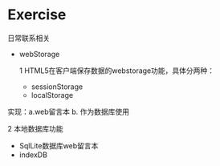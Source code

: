 # Exercise
日常联系相关

* webStorage 

  1 HTML5在客户端保存数据的webstorage功能，具体分两种：
  * sessionStorage
  * localStorage
  
实现：a.web留言本 b. 作为数据库使用

  2 本地数据库功能
  
  * SqlLite数据库web留言本
  * indexDB

